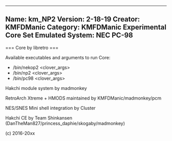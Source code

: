 -----------------------
Name: km_NP2
Version: 2-18-19
Creator: KMFDManic
Category: KMFDManic Experimental Core Set
Emulated System: NEC PC-98
-----------------------
=== Core by libretro ===

Available executables and arguments to run Core:
- /bin/nekop2 <rom> <clover_args>
- /bin/np2 <rom> <clover_args>
- /bin/pc98 <rom> <clover_args>

Hakchi module system by madmonkey

RetroArch Xtreme + HMODS maintained by KMFDManic/madmonkey/pcm

NES/SNES Mini shell integration by Cluster

Hakchi CE by Team Shinkansen (DanTheMan827/princess_daphie/skogaby/madmonkey)

(c) 2016-20xx
